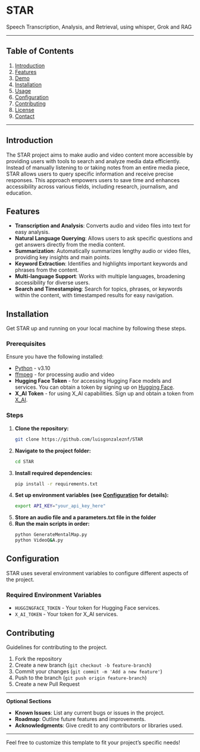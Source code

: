 # STAR
 Speech Transcription, Analysis, and Retrieval, using whisper, Grok and RAG

---

## Table of Contents
1. [Introduction](#introduction)
2. [Features](#features)
3. [Demo](#demo)
4. [Installation](#installation)
5. [Usage](#usage)
6. [Configuration](#configuration)
7. [Contributing](#contributing)
8. [License](#license)
9. [Contact](#contact)

---

## Introduction
The STAR project aims to make audio and video content more accessible by providing users with tools to search and analyze media data efficiently. Instead of manually listening to or taking notes from an entire media piece, STAR allows users to query specific information and receive precise responses. This approach empowers users to save time and enhances accessibility across various fields, including research, journalism, and education.

## Features
- **Transcription and Analysis**: Converts audio and video files into text for easy analysis.
- **Natural Language Querying**: Allows users to ask specific questions and get answers directly from the media content.
- **Summarization**: Automatically summarizes lengthy audio or video files, providing key insights and main points.
- **Keyword Extraction**: Identifies and highlights important keywords and phrases from the content.
- **Multi-language Support**: Works with multiple languages, broadening accessibility for diverse users.
- **Search and Timestamping**: Search for topics, phrases, or keywords within the content, with timestamped results for easy navigation.

## Installation
Get STAR up and running on your local machine by following these steps.

### Prerequisites
Ensure you have the following installed:
- [Python](https://www.python.org/) - v3.10
- [ffmpeg](https://ffmpeg.org/) - for processing audio and video
- **Hugging Face Token** - for accessing Hugging Face models and services. You can obtain a token by signing up on [Hugging Face](https://huggingface.co/).
- **X_AI Token** - for using X_AI capabilities. Sign up and obtain a token from [X_AI](https://x.ai/).

### Steps
1. **Clone the repository:**
   ```bash
   git clone https://github.com/luisgonzaleznf/STAR
   ```
2. **Navigate to the project folder:**
   ```bash
   cd STAR
   ```
3. **Install required dependencies:**
   ```bash
   pip install -r requirements.txt
   ```
4. **Set up environment variables (see [Configuration](#configuration) for details):**
   ```bash
   export API_KEY="your_api_key_here"
   ```
5. **Store an audio file and a parameters.txt file in the folder**
5. **Run the main scripts in order:**
   ```bash
   python GenerateMentalMap.py
   python VideoQ&A.py
   ```

## Configuration
STAR uses several environment variables to configure different aspects of the project.

### Required Environment Variables
- `HUGGINGFACE_TOKEN` - Your token for Hugging Face services.
- `X_AI_TOKEN` - Your token for X_AI services.

## Contributing
Guidelines for contributing to the project.

1. Fork the repository
2. Create a new branch (`git checkout -b feature-branch`)
3. Commit your changes (`git commit -m 'Add a new feature'`)
4. Push to the branch (`git push origin feature-branch`)
5. Create a new Pull Request

---

**Optional Sections**

- **Known Issues**: List any current bugs or issues in the project.
- **Roadmap**: Outline future features and improvements.
- **Acknowledgments**: Give credit to any contributors or libraries used.
  
---

Feel free to customize this template to fit your project’s specific needs!
